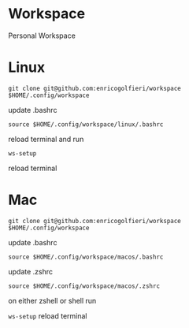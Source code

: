 # Workspace
Personal Workspace

# Linux 
`
git clone git@github.com:enricogolfieri/workspace $HOME/.config/workspace 
`

update .bashrc

`
source $HOME/.config/workspace/linux/.bashrc
`

reload terminal and run

`
ws-setup
`

reload terminal 

# Mac 
`
git clone git@github.com:enricogolfieri/workspace $HOME/.config/workspace 
`

update .bashrc

`
source $HOME/.config/workspace/macos/.bashrc
`

update .zshrc

`
source $HOME/.config/workspace/macos/.zshrc
`

on either zshell or shell run

`
ws-setup
`
reload terminal 



